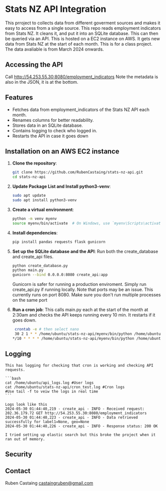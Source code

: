 # Stats NZ API Integration
This prroject to collects data from different goverment sources and makes it easy to access from a single source. This repo reads employment indicators from Stats NZ. It cleans it, and put it into an SQLite database. This can then be queried via an API. This is hosted on a EC2 instance on AWS. It gets new data from Stats NZ at the start of each month. This is for a class project. The data avaliable is from March 2024 onwards.

## Accessing the API
Call http://54.253.55.30:8080/employment_indicators
Note the metadata is also in the JSON, it is at the bottom.


## Features
- Fetches data from employment_indicators of the Stats NZ API each month.
- Renames columns for better readability.
- Stores data in an SQLite database.
- Contains logging to check who logged in.
- Restarts the API in case it goes down

## Installation on an AWS EC2 instance

1. **Clone the repository**:
    ```bash
    git clone https://github.com/RubenCastaing/stats-nz-api.git
    cd stats-nz-api
    ```

2. **Update Package List and Install python3-venv**:
    ```bash
    sudo apt update
    sudo apt install python3-venv
    ```

3. **Create a virtual environment**:
    ```bash
    python -m venv myenv
    source myenv/bin/activate  # On Windows, use `myenv\Scripts\activate`
    ```

4. **Install dependencies**:
    ```bash
    pip install pandas requests flask gunicorn
    ```

5. **Set up the SQLite database and the API**:
    Run both the create_database and create_api files.
    ```bash
    python create_database.py
    python main.py
    gunicorn --bind 0.0.0.0:8080 create_api:app
    ```
    Gunicorn is safer for running a production enviroment. Simply run create_api.py if running locally.
    Note that ports may be an issue. This currently runs on port 8080. Make sure you don't run multiple processes on the same port

6. **Run a cron job**:
    This calls main.py each at the start of the month at 2:30am and checks the API keeps running every 10 min. It restarts if it goes down.
   ```bash
    crontab -e # then select nano
    30 2 1 * * /home/ubuntu/stats-nz-api/myenv/bin/python /home/ubuntu/stats-nz-api/main.py >> /home/ubuntu/stats-nz-api/cron_test.log 2>&1
   */10 * * * * /home/ubuntu/stats-nz-api/myenv/bin/python /home/ubuntu/stats-nz-api/health_check.py >> /home/ubuntu/stats-nz-api/health_c>
    ```
## Logging
    This has logging for checking that cron is working and checking API requests.
    
    ```bash
    cat /home/ubuntu/api_logs.log #User logs
    cat /home/ubuntu/stats-nz-api/cron_test.log #Cron logs
    #Use tail -f to veiw the logs in real time
    ```
    
    Logs look like this
    2024-05-30 01:44:40,219 - create_api - INFO - Received request: 202.36.179.72 GET http://54.253.55.30:8080/employment_indicators
    2024-05-30 01:44:40,223 - create_api - INFO - Data retrieved successfully for label1=None, geo=None
    2024-05-30 01:44:40,226 - create_api - INFO - Response status: 200 OK

    I tried setting up elastic search but this broke the project when it ran out of memory.

## Security

## Contact
Ruben Castaing castaingruben@gmail.com


